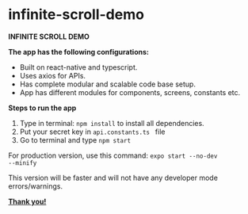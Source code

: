 # infinite-scroll-demo
<b>INFINITE SCROLL DEMO</b>

<b>The app has the following configurations:</b>
<ul><li>Built on react-native and typescript.</li>
  <li>Uses axios for APIs.</li>
  <li>Has complete modular and scalable code base setup.</li>
  <li>App has different modules for components, screens, constants etc.</li></ul>

<b>Steps to run the app </b>
<ol><li> Type in terminal: <code>npm install</code> to install all dependencies. </li>
<li> Put your secret key in <code>api.constants.ts </code> file </li>
<li> Go to terminal and type <code>npm start</code></li>

</ol>

For production version, use this command: 
<code>expo start --no-dev --minify </code>

This version will be faster and will not have any developer mode errors/warnings.

<b><u>Thank you!</u></b>
